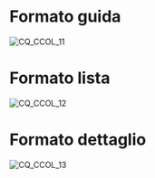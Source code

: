 # Formato guida
![CQ_CCOL_11](https://doc.smeup.com/immagini/MBDOC_OGG-P_CQCR20/CQ_CCOL_11.png)
# Formato lista
![CQ_CCOL_12](https://doc.smeup.com/immagini/MBDOC_OGG-P_CQCR20/CQ_CCOL_12.png)
# Formato dettaglio
![CQ_CCOL_13](https://doc.smeup.com/immagini/MBDOC_OGG-P_CQCR20/CQ_CCOL_13.png)